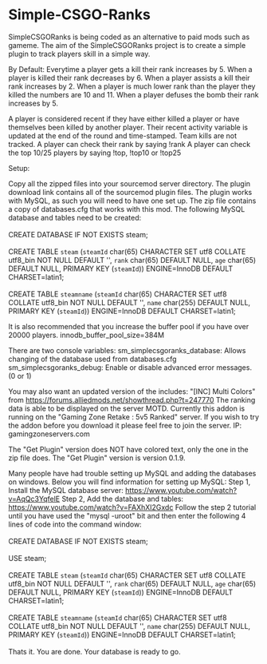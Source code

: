 # Simple-CSGO-Ranks

 SimpleCSGORanks is being coded as an alternative to paid mods such as gameme.
The aim of the SimpleCSGORanks project is to create a simple plugin to track players skill in a simple way.

By Default:
Everytime a player gets a kill their rank increases by 5.
When a player is killed their rank decreases by 6.
When a player assists a kill their rank increases by 2.
When a player is much lower rank than the player they killed the numbers are 10 and 11.
When a player defuses the bomb their rank increases by 5.

A player is considered recent if they have either killed a player or have themselves been killed by another player.
Their recent activity variable is updated at the end of the round and time-stamped. Team kills are not tracked.
A player can check their rank by saying !rank
A player can check the top 10/25 players by saying !top, !top10 or !top25

Setup:

Copy all the zipped files into your sourcemod server directory.
The plugin download link contains all of the sourcemod plugin files.
The plugin works with MySQL, as such you will need to have one set up.
The zip file contains a copy of databases.cfg that works with this mod.
The following MySQL database and tables need to be created:<br><br>
CREATE DATABASE IF NOT EXISTS steam;<br><br>
CREATE TABLE `steam` (`steamId` char(65) CHARACTER SET utf8 COLLATE utf8_bin NOT NULL DEFAULT '', `rank` char(65) DEFAULT NULL, `age` char(65) DEFAULT NULL, PRIMARY KEY (`steamId`)) ENGINE=InnoDB DEFAULT CHARSET=latin1;<br><br>
CREATE TABLE `steamname` (`steamId` char(65) CHARACTER SET utf8 COLLATE utf8_bin NOT NULL DEFAULT '', `name` char(255) DEFAULT NULL, PRIMARY KEY (`steamId`)) ENGINE=InnoDB DEFAULT CHARSET=latin1;


It is also recommended that you increase the buffer pool if you have over 20000 players.
innodb_buffer_pool_size=384M

There are two console variables:
sm_simplecsgoranks_database: Allows changing of the database used from databases.cfg
sm_simplecsgoranks_debug: Enable or disable advanced error messages. (0 or 1)

You may also want an updated version of the includes: "[INC] Multi Colors" from https://forums.alliedmods.net/showthread.php?t=247770
The ranking data is able to be displayed on the server MOTD.
Currently this addon is running on the "Gaming Zone Retake : 5v5 Ranked" server.
If you wish to try the addon before you download it please feel free to join the server.
IP: gamingzoneservers.com

The "Get Plugin" version does NOT have colored text, only the one in the zip file does.
The "Get Plugin" version is version 0.1.9.

Many people have had trouble setting up MySQL and adding the databases on windows. Below you will find information for setting up MySQL:
Step 1, Install the MySQL database server: https://www.youtube.com/watch?v=AqQc3YqfelE
Step 2, Add the database and tables: https://www.youtube.com/watch?v=FAXhXI2Gxdc
Follow the step 2 tutorial until you have used the "mysql -uroot" bit and then enter the following 4 lines of code into the command window:<br><br>
CREATE DATABASE IF NOT EXISTS steam;<br><br>
USE steam;<br><br>
CREATE TABLE `steam` (`steamId` char(65) CHARACTER SET utf8 COLLATE utf8_bin NOT NULL DEFAULT '', `rank` char(65) DEFAULT NULL, `age` char(65) DEFAULT NULL, PRIMARY KEY (`steamId`)) ENGINE=InnoDB DEFAULT CHARSET=latin1;<br><br>
CREATE TABLE `steamname` (`steamId` char(65) CHARACTER SET utf8 COLLATE utf8_bin NOT NULL DEFAULT '', `name` char(255) DEFAULT NULL, PRIMARY KEY (`steamId`)) ENGINE=InnoDB DEFAULT CHARSET=latin1;<br><br>
Thats it. You are done. Your database is ready to go.
